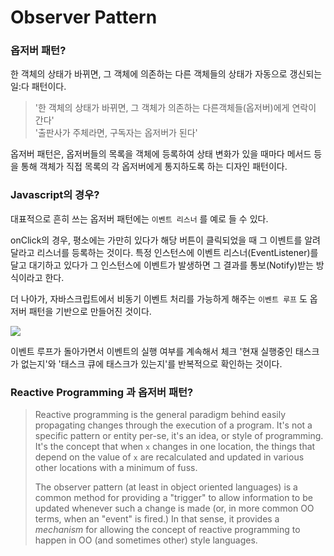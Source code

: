 # Observer Pattern

### 옵저버 패턴?

한 객체의 상태가 바뀌면, 그 객체에 의존하는 다른 객체들의 상태가 자동으로 갱신되는 일:다 패턴이다.

> '한 객체의 상태가 바뀌면, 그 객체가 의존하는 다른객체들(옵저버)에게 연락이 간다'<br>'출판사가 주체라면, 구독자는 옵저버가 된다'

옵저버 패턴은, 옵저버들의 목록을 객체에 등록하여 상태 변화가 있을 때마다 메서드 등을 통해 객체가 직접 목록의 각 옵저버에게 통지하도록 하는 디자인 패턴이다.



### Javascript의 경우?

대표적으로 흔히 쓰는 옵저버 패턴에는 `이벤트 리스너` 를 예로 들 수 있다.

onClick의 경우, 평소에는 가만히 있다가 해당 버튼이 클릭되었을 때 그 이벤트를 알려달라고 리스너를 등록하는 것이다. 특정 인스턴스에 이벤트 리스너(EventListener)를 달고 대기하고 있다가 그 인스턴스에 이벤트가 발생하면 그 결과를 통보(Notify)받는 방식이라고 한다.

더 나아가, 자바스크립트에서 비동기 이벤트 처리를 가능하게 해주는 `이벤트 루프` 도 옵저버 패턴을 기반으로 만들어진 것이다.

![](https://velopert.com/wp-content/uploads/2016/02/ff.png)

이벤트 루프가 돌아가면서 이벤트의 실행 여부를 계속해서 체크 '현재 실행중인 태스크가 없는지'와 '태스크 큐에 태스크가 있는지'를 반복적으로 확인하는 것이다.



### Reactive Programming 과 옵저버 패턴?

> Reactive programming is the general paradigm behind easily propagating changes through the execution of a program. It's not a specific pattern or entity per-se, it's an idea, or style of programming. It's the concept that when `x` changes in one location, the things that depend on the value of `x` are recalculated and updated in various other locations with a minimum of fuss.
>
> The observer pattern (at least in object oriented languages) is a common method for providing a "trigger" to allow information to be updated whenever such a change is made (or, in more common OO terms, when an "event" is fired.) In that sense, it provides a *mechanism* for allowing the concept of reactive programming to happen in OO (and sometimes other) style languages.

